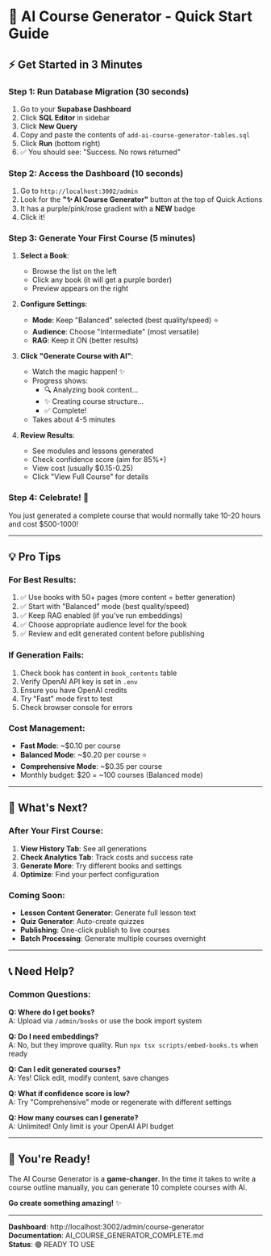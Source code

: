 # 🚀 AI Course Generator - Quick Start Guide

## ⚡ Get Started in 3 Minutes

### Step 1: Run Database Migration (30 seconds)

1. Go to your **Supabase Dashboard**
2. Click **SQL Editor** in sidebar
3. Click **New Query**
4. Copy and paste the contents of `add-ai-course-generator-tables.sql`
5. Click **Run** (bottom right)
6. ✅ You should see: "Success. No rows returned"

### Step 2: Access the Dashboard (10 seconds)

1. Go to `http://localhost:3002/admin`
2. Look for the **"✨ AI Course Generator"** button at the top of Quick Actions
3. It has a purple/pink/rose gradient with a **NEW** badge
4. Click it!

### Step 3: Generate Your First Course (5 minutes)

1. **Select a Book**:

   - Browse the list on the left
   - Click any book (it will get a purple border)
   - Preview appears on the right

2. **Configure Settings**:

   - **Mode**: Keep "Balanced" selected (best quality/speed) ⭐
   - **Audience**: Choose "Intermediate" (most versatile)
   - **RAG**: Keep it ON (better results)

3. **Click "Generate Course with AI"**:

   - Watch the magic happen! ✨
   - Progress shows:
     - 🔍 Analyzing book content...
     - ✨ Creating course structure...
     - ✅ Complete!
   - Takes about 4-5 minutes

4. **Review Results**:
   - See modules and lessons generated
   - Check confidence score (aim for 85%+)
   - View cost (usually $0.15-0.25)
   - Click "View Full Course" for details

### Step 4: Celebrate! 🎉

You just generated a complete course that would normally take 10-20 hours and cost $500-1000!

---

## 💡 Pro Tips

### For Best Results:

1. ✅ Use books with 50+ pages (more content = better generation)
2. ✅ Start with "Balanced" mode (best quality/speed)
3. ✅ Keep RAG enabled (if you've run embeddings)
4. ✅ Choose appropriate audience level for the book
5. ✅ Review and edit generated content before publishing

### If Generation Fails:

1. Check book has content in `book_contents` table
2. Verify OpenAI API key is set in `.env`
3. Ensure you have OpenAI credits
4. Try "Fast" mode first to test
5. Check browser console for errors

### Cost Management:

- **Fast Mode**: ~$0.10 per course
- **Balanced Mode**: ~$0.20 per course ⭐
- **Comprehensive Mode**: ~$0.35 per course
- Monthly budget: $20 = ~100 courses (Balanced mode)

---

## 🎯 What's Next?

### After Your First Course:

1. **View History Tab**: See all generations
2. **Check Analytics Tab**: Track costs and success rate
3. **Generate More**: Try different books and settings
4. **Optimize**: Find your perfect configuration

### Coming Soon:

- **Lesson Content Generator**: Generate full lesson text
- **Quiz Generator**: Auto-create quizzes
- **Publishing**: One-click publish to live courses
- **Batch Processing**: Generate multiple courses overnight

---

## 📞 Need Help?

### Common Questions:

**Q: Where do I get books?**  
A: Upload via `/admin/books` or use the book import system

**Q: Do I need embeddings?**  
A: No, but they improve quality. Run `npx tsx scripts/embed-books.ts` when ready

**Q: Can I edit generated courses?**  
A: Yes! Click edit, modify content, save changes

**Q: What if confidence score is low?**  
A: Try "Comprehensive" mode or regenerate with different settings

**Q: How many courses can I generate?**  
A: Unlimited! Only limit is your OpenAI API budget

---

## 🎉 You're Ready!

The AI Course Generator is a **game-changer**. In the time it takes to write a course outline manually, you can generate 10 complete courses with AI.

**Go create something amazing!** ✨

---

**Dashboard**: http://localhost:3002/admin/course-generator  
**Documentation**: AI_COURSE_GENERATOR_COMPLETE.md  
**Status**: 🟢 READY TO USE
